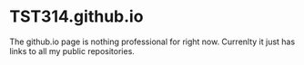 # TST314.github.io

The github.io page is nothing professional for right now. Currenlty it just has links to all my public repositories. 
